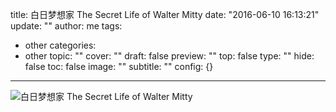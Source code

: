 title: 白日梦想家 The Secret Life of Walter Mitty
date: "2016-06-10 16:13:21"
update: ""
author: me
tags:
- other
categories:
- other
topic: ""
cover: ""
draft: false
preview: ""
top: false
type: ""
hide: false
toc: false
image: ""
subtitle: ""
config: {}


---



![白日梦想家 The Secret Life of Walter Mitty][1]


  [1]: http://ww4.sinaimg.cn/mw690/61268557gw1f4q73j8n2nj23342b4e84.jpg
